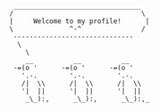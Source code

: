 ```
 ________________________________
/                                \
|     Welcome to my profile!      |
\              ^-^               /
 ------------------------------
  \
    \
    __          __          __   
 -=(o '      -=(o '      -=(o ' 
   '.-.        '.-.        '.-.
   /|  \\      /|  \\      /|  \\
   '|  ||      '|  ||      '|  ||
    _\_):,      _\_):,      _\_):,_

```
<!--
**YuhKuro/YuhKuro** is a ✨ _special_ ✨ repository because its `README.md` (this file) appears on your GitHub profile.

Here are some ideas to get you started:

- 🔭 I’m currently working on ...
- 🌱 I’m currently learning ...
- 👯 I’m looking to collaborate on ...
- 🤔 I’m looking for help with ...
- 💬 Ask me about ...
- 📫 How to reach me: ...
- 😄 Pronouns: ...
- ⚡ Fun fact: ...
-->
